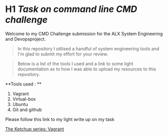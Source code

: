 # H1 *Task on command line CMD challenge*

Welcome to my CMD Challenge submission for the ALX System Engineering and Devopsproject.

> In this repository I utilised a handful of system engineering tools and I'm glad to submit my effort for your review.

> Below is a list of the tools I used and a link to some light documentation as to how I was able to upload my resources to this repository.

**Tools used : **

1. Vagrant
2. Virtual-box
3. Ubuntu
4. Git and github

Please follow this link to my light write up on my task

[The Ketchup series: Vagrant](https://www.linkedin.com/pulse/alx-technicalwriting-vagrant-simbarashe-hanga/)
